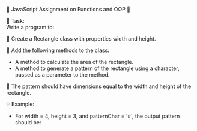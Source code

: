 🌟 JavaScript Assignment on Functions and OOP 🌟  

📝 Task:  
Write a program to:  

⿡ Create a Rectangle class with properties width and height.  

⿢ Add the following methods to the class:  
   - A method to calculate the area of the rectangle.  
   - A method to generate a pattern of the rectangle using a character, passed as a parameter to the method.  

⿣ The pattern should have dimensions equal to the width and height of the rectangle.  

💡 Example: 
- For width = 4, height = 3, and patternChar = '#', the output pattern should be:  

####
####
####
  

